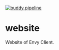 [![buddy pipeline](https://app.buddy.works/haaaqs/website/pipelines/pipeline/229455/badge.svg?token=3bd3dcff681cea5f8a324553d3452b4587d93493847c98dbb98ab063133d5653 "buddy pipeline")](https://app.buddy.works/haaaqs/website/pipelines/pipeline/229455)

# website
Website of Envy Client.
